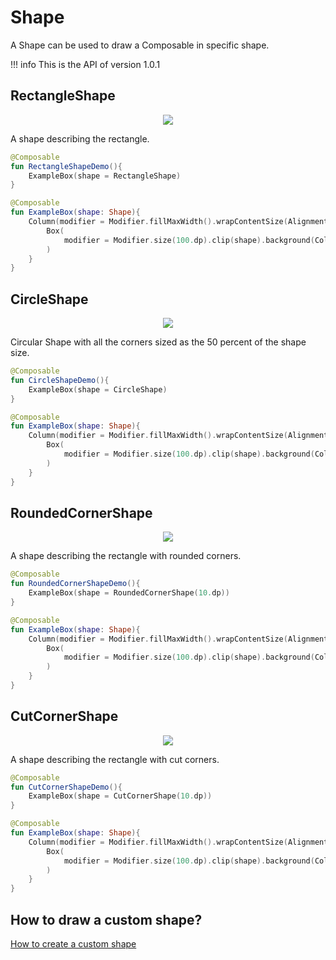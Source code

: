 # Shape
A Shape can be used to draw a Composable in specific shape.

!!! info
    This is the API of version 1.0.1
    
## RectangleShape

<p align="center">
  <img src ="{{ site.images }}/foundation/shape/rectangleshape.png"  />
</p>

A shape describing the rectangle.

```kotlin
@Composable
fun RectangleShapeDemo(){
    ExampleBox(shape = RectangleShape)
}

@Composable
fun ExampleBox(shape: Shape){
    Column(modifier = Modifier.fillMaxWidth().wrapContentSize(Alignment.Center)) {
        Box(
            modifier = Modifier.size(100.dp).clip(shape).background(Color.Red)
        )
    }
}
```

## CircleShape

<p align="center">
  <img src ="{{ site.images }}/foundation/shape/circleshape.png"  />
</p>

Circular Shape with all the corners sized as the 50 percent of the shape size.

```kotlin
@Composable
fun CircleShapeDemo(){
    ExampleBox(shape = CircleShape)
}

@Composable
fun ExampleBox(shape: Shape){
    Column(modifier = Modifier.fillMaxWidth().wrapContentSize(Alignment.Center)) {
        Box(
            modifier = Modifier.size(100.dp).clip(shape).background(Color.Red)
        )
    }
}
```

## RoundedCornerShape

<p align="center">
  <img src ="{{ site.images }}/foundation/shape/roundedcornershape.png"  />
</p>

A shape describing the rectangle with rounded corners.

```kotlin
@Composable
fun RoundedCornerShapeDemo(){
    ExampleBox(shape = RoundedCornerShape(10.dp))
}

@Composable
fun ExampleBox(shape: Shape){
    Column(modifier = Modifier.fillMaxWidth().wrapContentSize(Alignment.Center)) {
        Box(
            modifier = Modifier.size(100.dp).clip(shape).background(Color.Red)
        )
    }
}
```

## CutCornerShape
<p align="center">
  <img src ="{{ site.images }}/foundation/shape/cutcornershape.png"  />
</p>

A shape describing the rectangle with cut corners.

```kotlin
@Composable
fun CutCornerShapeDemo(){
    ExampleBox(shape = CutCornerShape(10.dp))
}

@Composable
fun ExampleBox(shape: Shape){
    Column(modifier = Modifier.fillMaxWidth().wrapContentSize(Alignment.Center)) {
        Box(
            modifier = Modifier.size(100.dp).clip(shape).background(Color.Red)
        )
    }
}
```

## How to draw a custom shape?
[How to create a custom shape](../cookbook/how_to_create_custom_shape.md)
